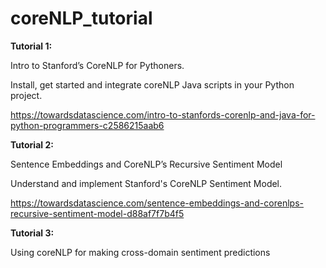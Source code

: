 # coreNLP_tutorial

**Tutorial 1:**

Intro to Stanford’s CoreNLP for Pythoners.

Install, get started and integrate coreNLP Java scripts in your Python project.

https://towardsdatascience.com/intro-to-stanfords-corenlp-and-java-for-python-programmers-c2586215aab6

**Tutorial 2:**

Sentence Embeddings and CoreNLP’s Recursive Sentiment Model

Understand and implement Stanford's CoreNLP Sentiment Model.

https://towardsdatascience.com/sentence-embeddings-and-corenlps-recursive-sentiment-model-d88af7f7b4f5

**Tutorial 3:**

Using coreNLP for making cross-domain sentiment predictions


